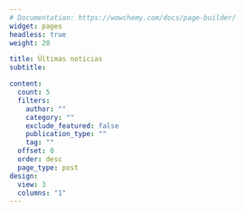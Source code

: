 ```yaml
---
# Documentation: https://wowchemy.com/docs/page-builder/
widget: pages
headless: true
weight: 20

title: Últimas noticias
subtitle:

content:
  count: 5
  filters:
    author: ""
    category: ""
    exclude_featured: false
    publication_type: ""
    tag: ""
  offset: 0
  order: desc
  page_type: post
design:
  view: 3
  columns: "1"
---
```


